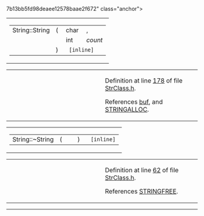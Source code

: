 7b13bb5fd98deaee12578baae2f672" class="anchor"></span>

<table class="mdTable" data-cellpadding="2" data-cellspacing="0">
<colgroup>
<col style="width: 100%" />
</colgroup>
<tbody>
<tr>
<td class="mdRow"><table data-cellpadding="0" data-cellspacing="0" data-border="0">
<tbody>
<tr>
<td class="md" data-nowrap="" data-valign="top">String::String</td>
<td class="md" data-valign="top">( </td>
<td class="md" data-nowrap="" data-valign="top">char </td>
<td class="mdname" data-nowrap="">,</td>
</tr>
<tr>
<td class="md" style="text-align: right;" data-nowrap=""></td>
<td class="md"></td>
<td class="md" data-nowrap="">int </td>
<td class="mdname" data-nowrap=""><em>count</em></td>
</tr>
<tr>
<td class="md"></td>
<td class="md">) </td>
<td colspan="2" class="md"><code> [inline]</code></td>
</tr>
</tbody>
</table></td>
</tr>
</tbody>
</table>

<table data-cellspacing="5" data-cellpadding="0" data-border="0">
<colgroup>
<col style="width: 50%" />
<col style="width: 50%" />
</colgroup>
<tbody>
<tr>
<td> </td>
<td><p>Definition at line <a href="StrClass_8h-source.md#l00178" class="el">178</a> of file <a href="StrClass_8h-source.md" class="el">StrClass.h</a>.</p>
<p>References <a href="StrClass_8h-source.md#l00037" class="el">buf</a>, and <a href="StrClass_8h-source.md#l00016" class="el">STRINGALLOC</a>.</p></td>
</tr>
</tbody>
</table>

<span id="b7e6a5ede6a16a4812857a7f5fa4949c" class="anchor"></span>

<table class="mdTable" data-cellpadding="2" data-cellspacing="0">
<colgroup>
<col style="width: 100%" />
</colgroup>
<tbody>
<tr>
<td class="mdRow"><table data-cellpadding="0" data-cellspacing="0" data-border="0">
<tbody>
<tr>
<td class="md" data-nowrap="" data-valign="top">String::~String</td>
<td class="md" data-valign="top">( </td>
<td class="mdname1" data-valign="top" data-nowrap=""></td>
<td class="md" data-valign="top"> ) </td>
<td class="md" data-nowrap=""><code> [inline]</code></td>
</tr>
</tbody>
</table></td>
</tr>
</tbody>
</table>

<table data-cellspacing="5" data-cellpadding="0" data-border="0">
<colgroup>
<col style="width: 50%" />
<col style="width: 50%" />
</colgroup>
<tbody>
<tr>
<td> </td>
<td><p>Definition at line <a href="StrClass_8h-source.md#l00062" class="el">62</a> of file <a href="StrClass_8h-source.md" class="el">StrClass.h</a>.</p>
<p>References <a href="StrClass_8h-source.md#l00017" class="el">STRINGFREE</a>.</p></td>
</tr>
</tbody>
</table>

------------------------------------------------------------------------

